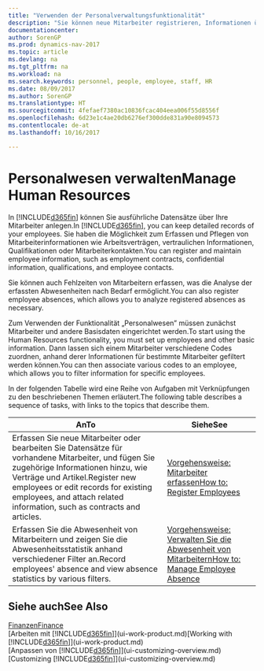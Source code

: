 ```yaml
---
title: "Verwenden der Personalverwaltungsfunktionalität"
description: "Sie können neue Mitarbeiter registrieren, Informationen über bestehende Mitarbeiter bearbeiten und Fehlzeiten aufzeichnen und analysieren."
documentationcenter: 
author: SorenGP
ms.prod: dynamics-nav-2017
ms.topic: article
ms.devlang: na
ms.tgt_pltfrm: na
ms.workload: na
ms.search.keywords: personnel, people, employee, staff, HR
ms.date: 08/09/2017
ms.author: SorenGP
ms.translationtype: HT
ms.sourcegitcommit: 4fefaef7380ac10836fcac404eea006f55d8556f
ms.openlocfilehash: 6d23e1c4ae20db6276ef300dde831a90e8094573
ms.contentlocale: de-at
ms.lasthandoff: 10/16/2017

---
```

# <a name="manage-human-resources"></a><span data-ttu-id="b906a-103">Personalwesen verwalten</span><span class="sxs-lookup"><span data-stu-id="b906a-103">Manage Human Resources</span></span>
<span data-ttu-id="b906a-104">In [!INCLUDE[d365fin](includes/d365fin_md.md)] können Sie ausführliche Datensätze über Ihre Mitarbeiter anlegen.</span><span class="sxs-lookup"><span data-stu-id="b906a-104">In [!INCLUDE[d365fin](includes/d365fin_md.md)], you can keep detailed records of your employees.</span></span> <span data-ttu-id="b906a-105">Sie haben die Möglichkeit zum Erfassen und Pflegen von Mitarbeiterinformationen wie Arbeitsverträgen, vertraulichen Informationen, Qualifikationen oder Mitarbeiterkontakten.</span><span class="sxs-lookup"><span data-stu-id="b906a-105">You can register and maintain employee information, such as employment contracts, confidential information, qualifications, and employee contacts.</span></span>

<span data-ttu-id="b906a-106">Sie können auch Fehlzeiten von Mitarbeitern erfassen, was die Analyse der erfassten Abwesenheiten nach Bedarf ermöglicht.</span><span class="sxs-lookup"><span data-stu-id="b906a-106">You can also register employee absences, which allows you to analyze registered absences as necessary.</span></span>

<span data-ttu-id="b906a-107">Zum Verwenden der Funktionalität „Personalwesen” müssen zunächst Mitarbeiter und andere Basisdaten eingerichtet werden.</span><span class="sxs-lookup"><span data-stu-id="b906a-107">To start using the Human Resources functionality, you must set up employees and other basic information.</span></span> <span data-ttu-id="b906a-108">Dann lassen sich einem Mitarbeiter verschiedene Codes zuordnen, anhand derer Informationen für bestimmte Mitarbeiter gefiltert werden können.</span><span class="sxs-lookup"><span data-stu-id="b906a-108">You can then associate various codes to an employee, which allows you to filter information for specific employees.</span></span>

<span data-ttu-id="b906a-109">In der folgenden Tabelle wird eine Reihe von Aufgaben mit Verknüpfungen zu den beschriebenen Themen erläutert.</span><span class="sxs-lookup"><span data-stu-id="b906a-109">The following table describes a sequence of tasks, with links to the topics that describe them.</span></span>

| <span data-ttu-id="b906a-110">An</span><span class="sxs-lookup"><span data-stu-id="b906a-110">To</span></span> | <span data-ttu-id="b906a-111">Siehe</span><span class="sxs-lookup"><span data-stu-id="b906a-111">See</span></span> |
| --- | --- |
| <span data-ttu-id="b906a-112">Erfassen Sie neue Mitarbeiter oder bearbeiten Sie Datensätze für vorhandene Mitarbeiter, und fügen Sie zugehörige Informationen hinzu, wie Verträge und Artikel.</span><span class="sxs-lookup"><span data-stu-id="b906a-112">Register new employees or edit records for existing employees, and attach related information, such as contracts and articles.</span></span> |[<span data-ttu-id="b906a-113">Vorgehensweise: Mitarbeiter erfassen</span><span class="sxs-lookup"><span data-stu-id="b906a-113">How to: Register Employees</span></span>](hr-how-register-employees.md) |
| <span data-ttu-id="b906a-114">Erfassen Sie die Abwesenheit von Mitarbeitern und zeigen Sie die Abwesenheitsstatistik anhand verschiedener Filter an.</span><span class="sxs-lookup"><span data-stu-id="b906a-114">Record employees' absence and view absence statistics by various filters.</span></span> |[<span data-ttu-id="b906a-115">Vorgehensweise: Verwalten Sie die Abwesenheit von Mitarbeitern</span><span class="sxs-lookup"><span data-stu-id="b906a-115">How to: Manage Employee Absence</span></span>](hr-how-manage-absence.md) |

## <a name="see-also"></a><span data-ttu-id="b906a-116">Siehe auch</span><span class="sxs-lookup"><span data-stu-id="b906a-116">See Also</span></span>
[<span data-ttu-id="b906a-117">Finanzen</span><span class="sxs-lookup"><span data-stu-id="b906a-117">Finance</span></span>](finance.md)  
<span data-ttu-id="b906a-118">[Arbeiten mit [!INCLUDE[d365fin](includes/d365fin_md.md)]](ui-work-product.md)</span><span class="sxs-lookup"><span data-stu-id="b906a-118">[Working with [!INCLUDE[d365fin](includes/d365fin_md.md)]](ui-work-product.md)</span></span>  
<span data-ttu-id="b906a-119">[Anpassen von [!INCLUDE[d365fin](includes/d365fin_md.md)]](ui-customizing-overview.md)</span><span class="sxs-lookup"><span data-stu-id="b906a-119">[Customizing [!INCLUDE[d365fin](includes/d365fin_md.md)]](ui-customizing-overview.md)</span></span>        

